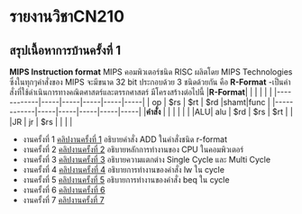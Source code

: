 # รายงานวิชาCN210
## สรุปเนื้อหาการบ้านครั้งที่ 1
**MIPS Instruction format**
MIPS คอมพิวเตอร์ชนิด RISC ผลิตโดย MIPS Technologies ซึ่งในทุกๆคำสั่งของ MIPS จะมีขนาด 32 bit ประกอบด้วย 3 ชนิดด้วยกัน คือ
**R-Format** -เป็นคำสั่งที่ใช้ดำเนินการทางคณิตศาสตร์และตรรกศาสตร์ มีโครงสร้างต่อไปนี้
|**R-Format**|     |     |     |     |     |
|------------|-----|-----|-----|-----|-----|
|     op     | $rs | $rt | $rd |shamt|func |
|------------|-----|-----|-----|-----|-----|
|**คำสั่ง**    |     |     |     |     |     |
|ALU| alu | $rd | $rs | $rt |    |
|JR | jr | $rs |   |   |   |


* งานครั้งที่ 1
  [คลิปงานครั้งที่ 1](https://www.youtube.com/watch?v=uxKd0FtUXx8&t=9s)
  อธิบายคำสั่ง ADD ในคำสั่งชนิด r-format
* งานครั้งที่ 2
  [คลิปงานครั้งที่ 2](https://www.youtube.com/watch?v=afBzikgJ6VA)
  อธิบายหลักการทำงานของ CPU ในคอมพิวเตอร์
* งานครั้งที่ 3
  [คลิปงานครั้งที่ 3](https://www.youtube.com/watch?v=D7P8hxrkiEY)
  อธิบายความแตกต่าง Single Cycle และ Multi Cycle
* งานครั้งที่ 4
  [คลิปงานครั้งที่ 4](https://www.youtube.com/watch?v=dOmY8EDUxi0&t=19s)
  อธิบายการทำงานของคำสั่ง lw ใน cycle
* งานครั้งที่ 5
  [คลิปงานครั้งที่ 5](https://www.youtube.com/watch?v=IAmkzRGe4yQ&t=14s)
  อธิบายการทำงานของคำสั่ง beq ใน cycle
* งานครั้งที่ 6
  [คลิปงานครั้งที่ 6](https://www.youtube.com/watch?v=kINS_f38R6I&t=9s)
* งานครั้งที่ 7
  [คลิปงานครั้งที่ 7](https://www.youtube.com/watch?v=NQ4u19d90rE&t=1s)
